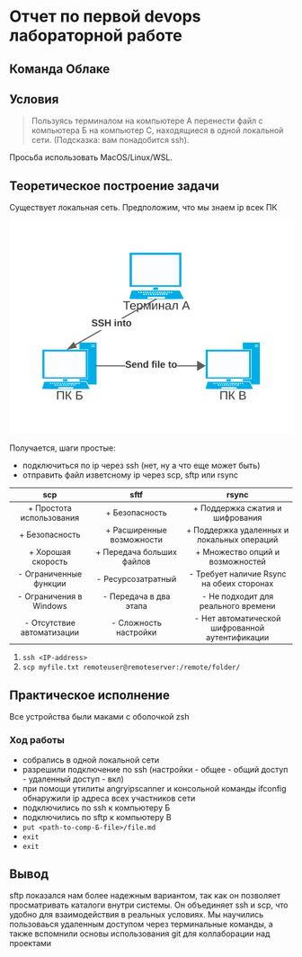 # Отчет по первой devops лабораторной работе
## Команда Облаке

## Условия

> Пользуясь терминалом на компьютере А перенести файл с компьютера Б на компьютер С, находящиеся в одной локальной сети. (Подсказка: вам понадобится ssh).

Просьба использовать MacOS/Linux/WSL.

## Теоретическое построение задачи

Существует локальная сеть. Предположим, что мы знаем ip всек ПК

![qownnotes-media-QliMqp](media/qownnotes-media-QliMqp.png)

Получается, шаги простые:
- подключиться по ip через ssh (нет, ну а что еще может быть)
- отправить файл изветсному ip через scp, sftp или rsync

| scp | sftf| rsync |
|:---:|:---:|:---:|
| + Простота использования| + Безопасность| + Поддержка сжатия и шифрования |
| + Безопасность| + Расширенные возможности| + Поддержка удаленных и локальных операций|
| + Хорошая скорость| + Передача больших файлов | + Множество опций и возможностей|
| - Ограниченные функции| - Ресурсозатратный| - Требует наличие Rsync на обеих сторонах|
| - Ограничения в Windows| - Передача в два этапа| - Не подходит для реального времени|
| - Отсутствие автоматизации| - Сложность настройки| - Нет автоматической шифрованной аутентификации|

1. `ssh <IP-address>`
2. `scp myfile.txt remoteuser@remoteserver:/remote/folder/`

## Практическое исполнение

Все устройства были маками с оболочкой zsh

### Ход работы

- собрались в одной локальной сети
- разрешили подключение по ssh (настройки - общее - общий доступ - удаленный доступ - вкл)
- при помощи утилиты angryipscanner и консольной команды ifconfig обнаружили ip адреса всех участников сети
- подключились по ssh к компьютеру Б
- подключились по sftp к компьютеру В
- `put <path-to-comp-Б-file>/file.md`
- `exit`
- `exit`

## Вывод

sftp показался нам более надежным вариантом, так как он позволяет просматривать каталоги внутри системы. Он объединяет ssh и scp, что удобно для взаимодействия в реальных условиях. Мы научились пользоваься удаленным доступом через терминальные команды, а также вспомнили основы использования git для коллаборации над проектами

